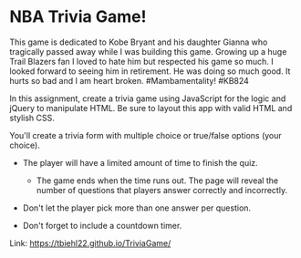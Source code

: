 <h1>NBA Trivia Game!</h1>

This game is dedicated to Kobe Bryant and his daughter Gianna who tragically passed away while I was building this game. Growing up
a huge Trail Blazers fan I loved to hate him but respected his game so much. I looked forward to seeing him in retirement. He was
doing so much good. It hurts so bad and I am heart broken. #Mambamentality! #KB824

In this assignment, create a trivia game using JavaScript for the logic and jQuery to manipulate HTML. Be sure to layout this app with valid HTML and stylish CSS.

You'll create a trivia form with multiple choice or true/false options (your choice).

* The player will have a limited amount of time to finish the quiz. 

  * The game ends when the time runs out. The page will reveal the number of questions that players answer correctly and incorrectly.

* Don't let the player pick more than one answer per question.

* Don't forget to include a countdown timer.

Link: https://tbiehl22.github.io/TriviaGame/
